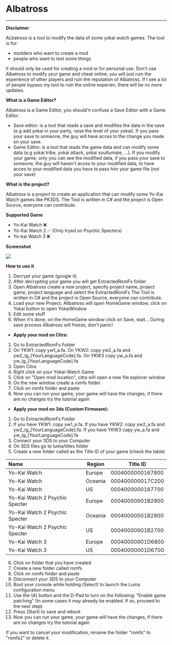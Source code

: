 # Albatross
___________________________________________________________________________
**Disclaimer**

ALbatross is a tool to modify the data of some yokai watch games. The tool is for:
- modders who want to create a mod 
- people who want to test some things 

It should only be used for creating a mod or for personal use. Don't use Albatross to modify your game and cheat online, you will just ruin the experience of other players and ruin the reputation of Albatross. If I see a lot of people bypass my tool to ruin the online experien, there will be no more updates.

**What is a Game Editor?**

Albatross is a Game Editor, you should'n confuse a Save Editor with a Game Editor.  
- Save editor: is a tool that reads a save and modifies the data in the save (e.g add yokai in your party, raise the level of your yokai). If you pass your save to someone, the guy will have acces to the change you made on your save.
- Game Editor: is a tool that reads the game data and can modify some data (e.g yokai tribe, yokai attack, yokai soultumate, ...). If you modify your game, only you can see the modified data, if you pass your save to someone, the guy will haven't acces to your modified data, to have acces to your modified data you have to pass him your game file (not your save)

**What is the project?**

Albatross is a project to create an application that can modify some Yo-Kai Watch games like PK3DS.
The Tool is written in C# and the project is Open Source, everyone can contribute.

**Supported Game**
- Yo-Kai Watch ❌
- Yo-Kai Watch 2 ✅ (Only tryed on Psychic Specters)
- Yo-kai Watch 3 ❌

**Screenshot**

![](https://imgur.com/0W0t5gM.png)

**How to use it**

1. Decrypt your game (google it)
2. After decrypting your game you will get ExtractedRomFs folder
3. Open Albatross create a new project, specify project name, project game, project language and select the ExtractedRomFs
The Tool is written in C# and the project is Open Source, everyone can contribute.
4. Load your new Project, Allbatross will open HomeGame window, click on Yokai button to open YokaiWindow
5. Edit some stuff
6. When it's done, on the HomeGame window click on Save, wait... During save process Albatross will freeze, don't panic!  
- **Apply your mod on Citra:**
1. Go to ExtractedRomFs Folder
2. On YKW1: copy yw1_a.fa. On YKW2: copy yw2_a.fa and yw2_lg_[YourLanguageCode].fa. On YKW3 copy yw_a.fa and yw_lg_[YourLanguageCode].fa
3. Open Citra
4. Right click on your Yokai-Watch Game
5. Click on "Open mod location", citra will open a new file explorer window
6. On the new window create a romfs folder
7. Click on romfs folder and paste
8. Now you can run your game, your game will have the changes, if there are no changes try the tutorial again
- **Apply your mod on 3ds (Custom Firmware):**
1. Go to ExtractedRomFs Folder
2. If you have YKW1: copy yw1_a.fa. If you have YKW2: copy yw2_a.fa and yw2_lg_[YourLanguageCode].fa. If you have YKW3 copy yw_a.fa and yw_lg_[YourLanguageCode].fa
3. Connect your 3DS to your Computer
4. On 3DS files go to luma/titles folder
5. Create a new folder called as the Title ID of your game (check the table)

|Name|Region|Title ID|
|:----------|-------------|------|
| Yo-Kai Watch |Europe|0004000000167800|
| Yo-Kai Watch |Oceania|000400000017C200|
| Yo-Kai Watch |US|0004000000167700|
| Yo-Kai Watch 2 Psychic Specter|Europe|00040000001B2900|
| Yo-Kai Watch 2 Psychic Specter|Oceania|00040000001B2800|
| Yo-Kai Watch 2 Psychic Specter|US|00040000001B2700|
| Yo-Kai Watch 3|Europe|00040000001D6800|
| Yo-Kai Watch 3|US|00040000001D6700|

6. Click on folder that you have created
7. Create a new folder called romfs
8. Click on romfs folder and paste
9. Disconnect your 3DS to your Computer
10. Boot your console while holding (Select) to launch the Luma configuration menu
11. Use the (A) button and the D-Pad to turn on the following: "Enable game patching" (In some cases it may already be enabled. If so, proceed to the next step)
12. Press (Start) to save and reboot
13. Now you can run your game, your game will have the changes, if there are no changes try the tutorial again

If you want to cancel your modification, rename the folder "romfs" to "romfs2" or delete it.
